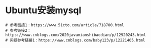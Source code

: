 # Ubuntu安装mysql

```
# 参考链接1：https://www.51cto.com/article/718700.html
# 参考链接2：https://www.cnblogs.com/2020javamianshibaodian/p/12920243.html
# 问题参考链接1：https://www.cnblogs.com/baby123/p/12221405.html
```

```

```
